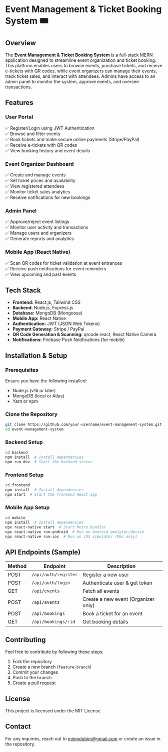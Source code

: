 
# Event Management & Ticket Booking System 🎟️

## Overview
The **Event Management & Ticket Booking System** is a full-stack MERN application designed to streamline event organization and ticket booking. This platform enables users to browse events, purchase tickets, and receive e-tickets with QR codes, while event organizers can manage their events, track ticket sales, and interact with attendees. Admins have access to an admin panel to monitor the system, approve events, and oversee transactions.

## Features
### User Portal
✅ Register/Login using JWT Authentication  
✅ Browse and filter events  
✅ Book tickets and make secure online payments (Stripe/PayPal)  
✅ Receive e-tickets with QR codes  
✅ View booking history and event details  

### Event Organizer Dashboard
✅ Create and manage events  
✅ Set ticket prices and availability  
✅ View registered attendees  
✅ Monitor ticket sales analytics  
✅ Receive notifications for new bookings  

### Admin Panel
✅ Approve/reject event listings  
✅ Monitor user activity and transactions  
✅ Manage users and organizers  
✅ Generate reports and analytics  

### Mobile App (React Native)
✅ Scan QR codes for ticket validation at event entrances  
✅ Receive push notifications for event reminders  
✅ View upcoming and past events  

## Tech Stack
- **Frontend:** React.js, Tailwind CSS
- **Backend:** Node.js, Express.js
- **Database:** MongoDB (Mongoose)
- **Mobile App:** React Native
- **Authentication:** JWT (JSON Web Tokens)
- **Payment Gateway:** Stripe / PayPal
- **QR Code Generation & Scanning:** qrcode.react, React Native Camera
- **Notifications:** Firebase Push Notifications (for mobile)  

## Installation & Setup
### Prerequisites
Ensure you have the following installed:
- Node.js (v16 or later)
- MongoDB (local or Atlas)
- Yarn or npm

### Clone the Repository
```sh
git clone https://github.com/your-username/event-management-system.git
cd event-management-system
```

### Backend Setup
```sh
cd backend
npm install  # Install dependencies
npm run dev  # Start the backend server
```

### Frontend Setup
```sh
cd frontend
npm install  # Install dependencies
npm start  # Start the frontend React app
```

### Mobile App Setup
```sh
cd mobile
npm install  # Install dependencies
npx react-native start  # Start Metro bundler
npx react-native run-android  # Run on Android emulator/device
npx react-native run-ios  # Run on iOS simulator (Mac only)
```

## API Endpoints (Sample)
| Method | Endpoint | Description |
|--------|---------|-------------|
| POST | `/api/auth/register` | Register a new user |
| POST | `/api/auth/login` | Authenticate user & get token |
| GET | `/api/events` | Fetch all events |
| POST | `/api/events` | Create a new event (Organizer only) |
| POST | `/api/bookings` | Book a ticket for an event |
| GET | `/api/bookings/:id` | Get booking details |

## Contributing
Feel free to contribute by following these steps:
1. Fork the repository
2. Create a new branch (`feature-branch`)
3. Commit your changes
4. Push to the branch
5. Create a pull request

## License
This project is licensed under the MIT License.

## Contact
For any inquiries, reach out to minindubim@gmail.com or create an issue in the repository.
